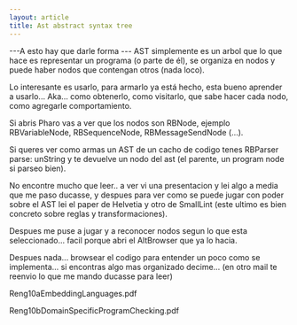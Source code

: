```yaml
---
layout: article
title: Ast abstract syntax tree
---
```


---A esto hay que darle forma --- AST simplemente es un arbol que lo que hace es representar un programa (o parte de él), se organiza en nodos y puede haber nodos que contengan otros (nada loco).

Lo interesante es usarlo, para armarlo ya está hecho, esta bueno aprender a usarlo... Aka... como obtenerlo, como visitarlo, que sabe hacer cada nodo, como agregarle comportamiento.

Si abris Pharo vas a ver que los nodos son RB<loQueSea>Node, ejemplo RBVariableNode, RBSequenceNode, RBMessageSendNode (...).

Si queres ver como armas un AST de un cacho de codigo tenes RBParser parse: unString y te devuelve un nodo del ast (el parente, un program node si parseo bien).

No encontre mucho que leer.. a ver vi una presentacion y lei algo a media que me paso ducasse, y despues para ver como se puede jugar con poder sobre el AST lei el paper de Helvetia y otro de SmallLint (este ultimo es bien concreto sobre reglas y transformaciones).

Despues me puse a jugar y a reconocer nodos segun lo que esta seleccionado... facil porque abri el AltBrowser que ya lo hacia.

Despues nada... browsear el codigo para entender un poco como se implementa... si encontras algo mas organizado decime... (en otro mail te reenvio lo que me mando ducasse para leer)

Reng10aEmbeddingLanguages.pdf

Reng10bDomainSpecificProgramChecking.pdf
